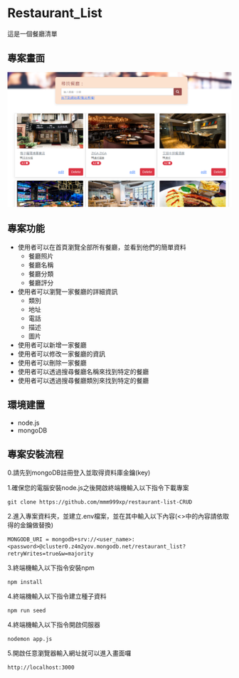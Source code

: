 # Restaurant_List

這是一個餐廳清單

## 專案畫面
![MyImage](https://github.com/mmm999xp/restaurant-list-CRUD/blob/master/Restaurant-List-CRUD.png)

## 專案功能
* 使用者可以在首頁瀏覽全部所有餐廳，並看到他們的簡單資料
  * 餐廳照片
  * 餐廳名稱
  * 餐廳分類
  * 餐廳評分
* 使用者可以瀏覽一家餐廳的詳細資訊
  * 類別
  * 地址
  * 電話
  * 描述
  * 圖片 
* 使用者可以新增一家餐廳
* 使用者可以修改一家餐廳的資訊
* 使用者可以刪除一家餐廳
* 使用者可以透過搜尋餐廳名稱來找到特定的餐廳
* 使用者可以透過搜尋餐廳類別來找到特定的餐廳

## 環境建置
* node.js
* mongoDB
  

## 專案安裝流程
0.請先到mongoDB註冊登入並取得資料庫金鑰(key)

1.確保您的電腦安裝node.js之後開啟終端機輸入以下指令下載專案
```
git clone https://github.com/mmm999xp/restaurant-list-CRUD
```
2.進入專案資料夾，並建立.env檔案，並在其中輸入以下內容(<>中的內容請依取得的金鑰做替換)
```
MONGODB_URI = mongodb+srv://<user_name>:<password>@cluster0.z4m2yov.mongodb.net/restaurant_list?retryWrites=true&w=majority
```
3.終端機輸入以下指令安裝npm
```
npm install
```
4.終端機輸入以下指令建立種子資料
```
npm run seed
```
4.終端機輸入以下指令開啟伺服器
```
nodemon app.js
```
5.開啟任意瀏覽器輸入網址就可以進入畫面囉
```
http://localhost:3000
```








